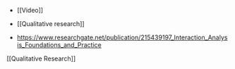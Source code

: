 - [[Video]]
- [[Qualitative research]]

- https://www.researchgate.net/publication/215439197_Interaction_Analysis_Foundations_and_Practice

[[Qualitative Research]]

